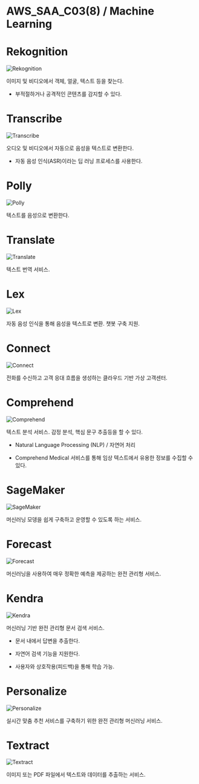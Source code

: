 # AWS_SAA_C03(8) / Machine Learning

# Rekognition

![Rekognition](./pictures/Rekognition.png)

이미지 및 비디오에서 객체, 얼굴, 텍스트 등을 찾는다.

- 부적절하거나 공격적인 콘텐츠를 감지할 수 있다.

# Transcribe

![Transcribe](./pictures/Transcribe.png)

오디오 및 비디오에서 자동으로 음성을 텍스트로 변환한다.

- 자동 음성 인식(ASR)이라는 딥 러닝 프로세스를 사용한다.

# Polly

![Polly](./pictures/Polly.png)

텍스트를 음성으로 변환한다.

# Translate

![Translate](./pictures/Translate.png)

텍스트 번역 서비스.

# Lex

![Lex](./pictures/Lex.png)

자동 음성 인식을 통해 음성을 텍스트로 변환. 챗봇 구축 지원.

# Connect

![Connect](./pictures/Connect.png)

전화를 수신하고 고객 응대 흐름을 생성하는 클라우드 기반 가상 고객센터.

# Comprehend

![Comprehend](./pictures/Comprehend.png)

텍스트 분석 서비스. 감정 분석, 핵심 문구 추출등을 할 수 있다.

- Natural Language Processing (NLP) / 자연어 처리

- Comprehend Medical 서비스를 통해 임상 텍스트에서 유용한 정보를 수집할 수 있다.

# SageMaker

![SageMaker](./pictures/SageMaker.png)

머신러닝 모뎅을 쉽게 구축하고 운영할 수 있도록 하는 서비스.

# Forecast

![Forecast](./pictures/Forecast.png)

머신러닝을 사용하여 매우 정확한 예측을 제공하는 완전 관리형 서비스.

# Kendra

![Kendra](./pictures/Kendra.png)

머신러닝 기반 완전 관리형 문서 검색 서비스.

- 문서 내에서 답변을 추출한다.

- 자연어 검색 기능을 지원한다.

- 사용자와 상호작용(피드백)을 통해 학습 가능.

# Personalize

![Personalize](./pictures/Personalize.png)

실시간 맞춤 추천 서비스를 구축하기 위한 완전 관리형 머신러닝 서비스.

# Textract

![Textract](./pictures/Textract.png)

이미지 또는 PDF 파일에서 텍스트와 데이터를 추출하는 서비스.
